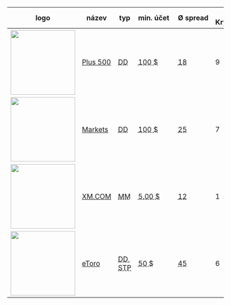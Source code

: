 <div class="table-responsive"><table class="table table-striped bootstrap-datatable datatable brokeri-new sortable"><thead><tr><th class="nosort" data-sortcolumn="0" data-sortkey="0-0">logo</th><th class="nosort" data-sortcolumn="1" data-sortkey="1-0">název</th><th class="nosort" data-sortcolumn="2" data-sortkey="2-0">typ</th><th class="nosort" data-sortcolumn="3" data-sortkey="3-0">min. účet </th><th class="nosort" data-sortcolumn="4" data-sortkey="4-0">Ø spread</th><th class="nosort" data-sortcolumn="5" data-sortkey="5-0">Počet Kryptoměn</th><th class="nosort" data-sortcolumn="6" data-sortkey="6-0">páka</th><th class="nosort" data-sortcolumn="7" data-sortkey="7-0">platformy</th><th class="nosort" data-sortcolumn="8" data-sortkey="8-0">hedging </th><th class="nosort" data-sortcolumn="9" data-sortkey="9-0">Bonus</th><th class="nosort" data-sortcolumn="10" data-sortkey="10-0">recenze</th></tr></thead><tbody><tr><th data-defaultsort="disabled"><a href="http://www.forexsrovnavac.cz/plus500" class="logo"><img src="http://www.forexsrovnavac.cz/assets/img/loga/plu150.png" width="150"></a></td><td data-value="Plus 500"><a href="http://www.forexsrovnavac.cz/plus500">Plus 500</a></td><td data-value="DD"><abbr title="Dealing Desk broker je tvůrce trhu, protože obrazně řečeno vytváří trh pro své klienty (obchodníky). Tvoří druhou stranu obchodů.">DD</abbr></td><td data-value="8"><abbr title="Udává, kolik peněz musíte minimálně poslat na svůj obchodní účet, abyste mohli začít obchodovat.">100 $</abbr></td><td data-value="2"><abbr title="V porovnání používáme průměrný spread na měnový pár (BTC/USD). Jedná se o rozdíl mezi nákupní a prodejní cenou daného finančního instrumentu.">18</abbr></td><td data-value="1">9</td><td data-value=" 1:30"> <abbr title="Velikost páky udává, s kolikrát větším účtem můžete disponovat.">1:5</abbr></td><td data-value="Vlastní">Vlastní</td><td data-value="—">ne</td><td data-value="-">Ne</td><td data-value="3"><a href="http://www.forexsrovnavac.cz/plus500" class="btn btn-default">Více<span class="hidden-xs"> informací</span></a></th></tr>




<tr><td data-value="6"><a href="http://www.forexsrovnavac.cz/markets-com-recenze" class="logo"><img src="http://blog.forexsrovnavac.cz/wp-content/uploads/2014/10/markets-logo.jpg" width="150"></a></td><td class="span2" data-value="Markets"><a href="http://www.forexsrovnavac.cz/markets-com-recenze">Markets</a></td><td data-value="DD"><abbr title="Broker typu DD (Dealing Desk) je tzv. Market Makerem (MM). Tzn., že broker sám tvoří trh pro své klienty (na základě podkladových aktiv a burzy)">DD</abbr></td><td data-value="8"><abbr title="Udává, kolik peněz musíte minimálně poslat na svůj obchodní účet, abyste mohli začít obchodovat.">100 $</abbr></td><td data-value="3"><abbr title="V porovnání používáme průměrný spread na měnový pár (BTC/USD). Jedná se o rozdíl mezi nákupní a prodejní cenou daného finančního instrumentu.">25</abbr></td><td data-value="2">7</td><td data-value=" 1:50"> <abbr title="Velikost páky udává, s kolikrát větším účtem můžete disponovat.">1:5</abbr></td><td data-value="MT4"><abbr title="Nejrozšířenější obchodní software pro obchodování Forexu. Umožňuje analyzovat trhy i zadávat obchodní příkazy.">MT4, SIRIX</abbr></td><td data-value=" ano"> <abbr title="Broker umožňuje hedging, to znamená, že můžete mít současně otevřenou dlouhou (long) a krátkou (short) pozici na jednom měnovém páru.">ano</abbr></td><td data-value="—"><strong>/</strong></td><td data-value="6"><a href="markets-com-recenze" class="btn btn-default">Více<span class="hidden-xs"> informací</span></a></td></tr>


<tr><td data-value="6"><a href="http://www.forexsrovnavac.cz/xm-xemarkets-com" class="logo"><img src="http://ads.pipaffiliates.com/afs/show.php?id=656&cid=46271&ctgid=16" width="150"></a></td><td class="span2" data-value="XM.COM"><a href="http://www.forexsrovnavac.cz/xm-xemarkets-com">XM.COM</a></td><td data-value="MM"><abbr title="Broker typu DD (Dealing Desk) je tzv. Market Makerem (MM). Tzn., že broker sám tvoří trh pro své klienty (na základě podkladových aktiv a burzy)">MM</abbr></td><td data-value="7"><abbr title="Udává, kolik peněz musíte minimálně poslat na svůj obchodní účet, abyste mohli začít obchodovat.">5.00 $</abbr></td><td data-value="1"><abbr title="V porovnání používáme průměrný spread na měnový pár (BTC/USD). Jedná se o rozdíl mezi nákupní a prodejní cenou daného finančního instrumentu.">12</abbr></td><td data-value="5">1</td><td data-value="1:5"> <abbr title="Velikost páky udává, s kolikrát větším účtem můžete disponovat.">1:5</abbr></td><td data-value="MT4"><abbr title="Nejrozšířenější obchodní software pro obchodování Forexu. Umožňuje analyzovat trhy i zadávat obchodní příkazy.">MT4</abbr></td><td data-value=" ano"> <abbr title="Broker umožňuje hedging, to znamená, že můžete mít současně otevřenou dlouhou (long) a krátkou (short) pozici na jednom měnovém páru.">ano</abbr></td><td data-value="—"><strong>30 USD</strong></td><td data-value="6"><a href="xm-xemarkets-com" class="btn btn-default">Více<span class="hidden-xs"> informací</span></a></td></tr>



<tr><td data-value="4"><a href="http://www.forexsrovnavac.cz/etoro" class="logo"><img src="http://www.forexsrovnavac.cz/assets/img/loga/etoro-log.png" width="150"></a></td><td data-value="X-Trade Brokers"><a href="http://www.forexsrovnavac.cz/etoro">eToro</a></td><td data-value="DD, STP"><abbr title="Dealing Desk broker je tvůrce trhu, protože obrazně řečeno vytváří trh pro své klienty (obchodníky). Tvoří druhou stranu obchodů.">DD</abbr>, <abbr title="Brokeři posílají příkazy klientů dalším stranám, tzv. poskytovatelům likvidity. Ti potom tvoří druhou stranu obchodů. Broker je pouze prostředníkem.">STP</abbr></td><td data-value="5"><abbr title="Udává, kolik peněz musíte minimálně poslat na svůj obchodní účet, abyste mohli začít obchodovat.">50 $</abbr></td><td data-value="5"><abbr title="V porovnání používáme průměrný spread na měnový pár (BTC/USD). Jedná se o rozdíl mezi nákupní a prodejní cenou daného finančního instrumentu.">45</abbr></td><td data-value="3">6</td><td data-value=" 1:5"> <abbr title="Velikost páky udává, s kolikrát větším účtem můžete disponovat.">1:5</abbr></td><td data-value="MT4, Vlastní"><abbr title="Nejrozšířenější obchodní software pro obchodování Forexu. Umožňuje analyzovat trhy i zadávat obchodní příkazy.">MT4</abbr>, Vlastní</td><td data-value="6">ne</td><td data-value="ano">Ne</td><td data-value="4"><a href="http://www.forexsrovnavac.cz/xtb" class="btn btn-default">Více<span class="hidden-xs"> informací</span></a></td></tr>







</tbody></table></div>